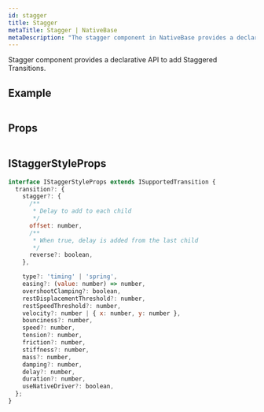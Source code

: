 ```yaml
---
id: stagger
title: Stagger
metaTitle: Stagger | NativeBase
metaDescription: "The stagger component in NativeBase provides a declarative API to add staggered transitions. Read this documentation to explore more about it with examples."
---
```


Stagger component provides a declarative API to add Staggered Transitions.

## Example

```ComponentSnackPlayer path=composites,Transitions,Stagger.tsx

```

## Props

```ComponentPropTable path=composites,Transitions,Stagger.tsx  showStylingProps=true

```

## IStaggerStyleProps

```js
interface IStaggerStyleProps extends ISupportedTransition {
  transition?: {
    stagger?: {
      /**
       * Delay to add to each child
       */
      offset: number,
      /**
       * When true, delay is added from the last child
       */
      reverse?: boolean,
    },

    type?: 'timing' | 'spring',
    easing?: (value: number) => number,
    overshootClamping?: boolean,
    restDisplacementThreshold?: number,
    restSpeedThreshold?: number,
    velocity?: number | { x: number, y: number },
    bounciness?: number,
    speed?: number,
    tension?: number,
    friction?: number,
    stiffness?: number,
    mass?: number,
    damping?: number,
    delay?: number,
    duration?: number,
    useNativeDriver?: boolean,
  };
}
```
